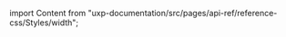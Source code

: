 
import Content from "uxp-documentation/src/pages/api-ref/reference-css/Styles/width";

<Content query="product=xd"/>
